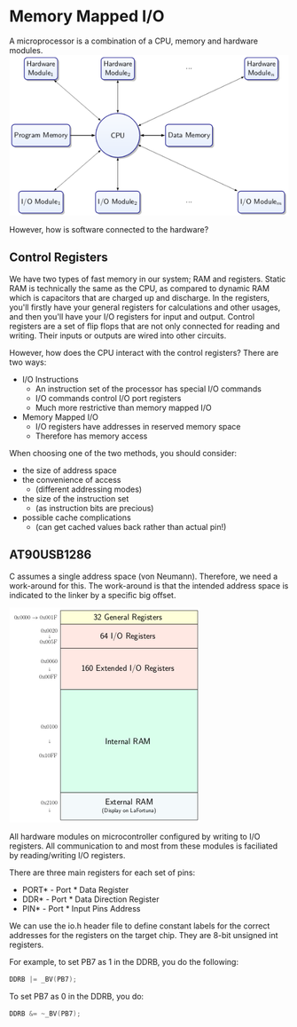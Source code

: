 # Memory Mapped I/O

A microprocessor is a combination of a CPU, memory and hardware modules.
![](MemoryMappedIO1.png)

However, how is software connected to the hardware?

## Control Registers

We have two types of fast memory in our system; RAM and registers. Static RAM is technically the same as the CPU, as compared to dynamic RAM which is capacitors that are charged up and discharge. In the registers, you'll firstly have your general registers for calculations and other usages, and then you'll have your I/O registers for input and output.
Control registers are a set of flip flops that are not only connected for reading and writing. Their inputs or outputs are wired into other circuits. 

However, how does the CPU interact with the control registers?
There are two ways:

* I/O Instructions
  * An instruction set of the processor has special I/O commands
  * I/O commands control I/O port registers
  * Much more restrictive than memory mapped I/O
* Memory Mapped I/O
  * I/O registers have addresses in reserved memory space
  * Therefore has memory access

When choosing one of the two methods, you should consider:

* the size of address space
* the convenience of access 
  * (different addressing modes)
* the size of the instruction set 
  * (as instruction bits are precious)
* possible cache complications
  * (can get cached values back rather than actual pin!)

## AT90USB1286

C assumes a single address space (von Neumann). Therefore, we need a work-around for this. The work-around is that the intended address space is indicated to the linker by a specific big offset.

![](MemoryMappedIO2.png)

All hardware modules on microcontroller configured by writing to I/O registers.
All communication to and most from these modules is faciliated by reading/writing I/O registers.

There are three main registers for each set of pins:

* PORT* - Port * Data Register
* DDR* - Port * Data Direction Register
* PIN* - Port * Input Pins Address

We can use the io.h header file to define constant labels for the correct addresses for the registers on the target chip. They are 8-bit unsigned int registers.

For example, to set PB7 as 1 in the DDRB, you do the following:

``` c
DDRB |= _BV(PB7);
```

To set PB7 as 0 in the DDRB, you do:

```c
DDRB &= ~_BV(PB7);
```

